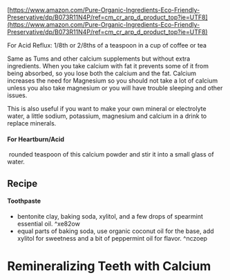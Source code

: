 [https://www.amazon.com/Pure-Organic-Ingredients-Eco-Friendly-Preservative/dp/B073R11N4P/ref=cm_cr_arp_d_product_top?ie=UTF8](https://www.amazon.com/Pure-Organic-Ingredients-Eco-Friendly-Preservative/dp/B073R11N4P/ref=cm_cr_arp_d_product_top?ie=UTF8)

For Acid Reflux: 1/8th or 2/8ths of a teaspoon in a cup of coffee or tea 

Same as Tums and other calcium supplements but without extra ingredients. When you take calcium with fat it prevents some of it from being absorbed, so you lose both the calcium and the fat. Calcium increases the need for Magnesium so you should not take a lot of calcium unless you also take magnesium or you will have trouble sleeping and other issues.

This is also useful if you want to make your own mineral or electrolyte water, a little sodium, potassium, magnesium and calcium in a drink to replace minerals.

#### For Heartburn/Acid
 rounded teaspoon of this calcium powder and stir it into a small glass of water.


## Recipe

#### Toothpaste
- bentonite clay, baking soda, xylitol, and a few drops of spearmint essential oil. ^xe82ow
- equal parts of baking soda, use organic coconut oil for the base, add xylitol for sweetness and a bit of peppermint oil for flavor. ^nczoep


# Remineralizing Teeth with Calcium
